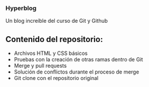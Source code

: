 ### Hyperblog
Un blog increíble del curso de Git y Github

## Contenido del repositorio:
- Archivos HTML y CSS básicos
- Pruebas con la creación de otras ramas dentro de Git
- Merge y pull requests
- Solución de conflictos durante el proceso de merge
- Git clone con el repositorio original